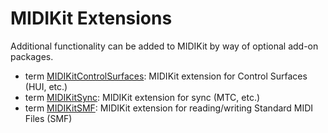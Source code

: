 # MIDIKit Extensions

Additional functionality can be added to MIDIKit by way of optional add-on packages.

- term [MIDIKitControlSurfaces](https://github.com/orchetect/MIDIKitControlSurfaces): MIDIKit extension for Control Surfaces (HUI, etc.)
- term [MIDIKitSync](https://github.com/orchetect/MIDIKitSync): MIDIKit extension for sync (MTC, etc.)
- term [MIDIKitSMF](https://github.com/orchetect/MIDIKitSMF): MIDIKit extension for reading/writing Standard MIDI Files (SMF)
